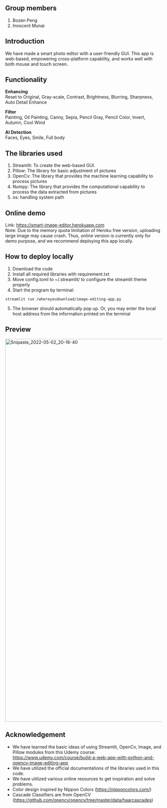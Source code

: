 ## Group members
 1. Bozen Peng
 2. Innocent Munai

## Introduction
We have made a smart photo editor with a user-friendly GUI.
This app is web-based, empowering cross-platform capability, and works well with both mouse and touch screen.

## Functionality
**Enhancing**  
Reset to Original, Gray-scale, Contrast, Brightness, Blurring, Sharpness, Auto Detail Enhance

**Filter**  
Painting, Oil Painting, Canny, Sepia, Pencil Gray, Pencil Color, Invert, Autumn, Cool Wind

**AI Detection**  
Faces, Eyes, Smile, Full body

## The libraries used
1. Streamlit:  To create the web-based GUI.
2. Pillow: The library for basic adjustment of pictures
3. OpenCv: The library that provides the machine learning capability to process pictures
4. Numpy: The library that provides the computational capability to process the data extracted from pictures
5. os: handling system path

## Online demo
Link: https://smart-image-editor.herokuapp.com<br/>
Note: Due to the memory quota limitation of Heroku free version, uploading large image may cause crash. Thus, online version is currently only for demo purpose, and we recommend deploying this app locally.

## How to deploy locally
1. Download the code
2. Install all required libraries with requirement.txt
3. Move config.toml to ~/.streamlit/ to configure the streamlit theme properly
4. Start the program by terminal:
```console
streamlit run /whereyoudownload/image-editing-app.py
```
5. The browser should automatically pop up. Or, you may enter the local host address from the information printed on the terminal

## Preview
<img width="1225" alt="Snipaste_2022-05-02_20-16-40" src="https://user-images.githubusercontent.com/42286547/166345753-f154c430-0fbe-47b5-a63a-eab610f25604.png">

## Acknowledgement
* We have learned the basic ideas of using Streamlit, OpenCv, Image, and Pillow modules from this Udemy course:
https://www.udemy.com/course/build-a-web-app-with-python-and-opencv-image-editing-app 
* We have utilized the official documentations of the libraries used in this code.
* We have utilized various online resources to get inspiration and solve problems.
* Color design inspired by Nippon Colors (https://nipponcolors.com/)
* Cascade Classifiers are from OpenCV (https://github.com/opencv/opencv/tree/master/data/haarcascades)

